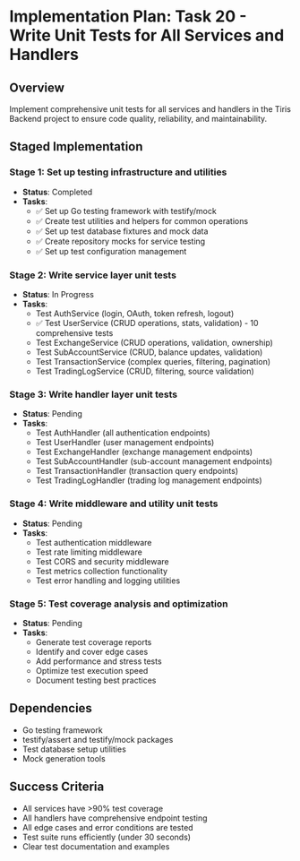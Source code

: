 # Implementation Plan: Task 20 - Write Unit Tests for All Services and Handlers

## Overview
Implement comprehensive unit tests for all services and handlers in the Tiris Backend project to ensure code quality, reliability, and maintainability.

## Staged Implementation

### Stage 1: Set up testing infrastructure and utilities
- **Status**: Completed
- **Tasks**:
  - ✅ Set up Go testing framework with testify/mock
  - ✅ Create test utilities and helpers for common operations
  - ✅ Set up test database fixtures and mock data
  - ✅ Create repository mocks for service testing
  - ✅ Set up test configuration management

### Stage 2: Write service layer unit tests
- **Status**: In Progress  
- **Tasks**:
  - Test AuthService (login, OAuth, token refresh, logout)
  - ✅ Test UserService (CRUD operations, stats, validation) - 10 comprehensive tests
  - Test ExchangeService (CRUD operations, validation, ownership)
  - Test SubAccountService (CRUD, balance updates, validation)
  - Test TransactionService (complex queries, filtering, pagination)
  - Test TradingLogService (CRUD, filtering, source validation)

### Stage 3: Write handler layer unit tests
- **Status**: Pending
- **Tasks**:
  - Test AuthHandler (all authentication endpoints)
  - Test UserHandler (user management endpoints)
  - Test ExchangeHandler (exchange management endpoints)
  - Test SubAccountHandler (sub-account management endpoints)
  - Test TransactionHandler (transaction query endpoints)
  - Test TradingLogHandler (trading log management endpoints)

### Stage 4: Write middleware and utility unit tests
- **Status**: Pending
- **Tasks**:
  - Test authentication middleware
  - Test rate limiting middleware
  - Test CORS and security middleware
  - Test metrics collection functionality
  - Test error handling and logging utilities

### Stage 5: Test coverage analysis and optimization
- **Status**: Pending
- **Tasks**:
  - Generate test coverage reports
  - Identify and cover edge cases
  - Add performance and stress tests
  - Optimize test execution speed
  - Document testing best practices

## Dependencies
- Go testing framework
- testify/assert and testify/mock packages
- Test database setup utilities
- Mock generation tools

## Success Criteria
- All services have >90% test coverage
- All handlers have comprehensive endpoint testing
- All edge cases and error conditions are tested
- Test suite runs efficiently (under 30 seconds)
- Clear test documentation and examples